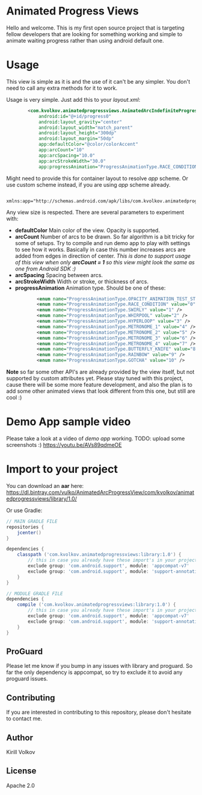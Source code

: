 # Animated Progress Views

Hello and welcome.
This is my first open source project that is targeting fellow developers that are looking for something working and simple to animate waiting progress rather than using android default one.


Usage
======
This view is simple as it is and the use of it can't be any simpler. You don't need to call any extra methods for it to work.

Usage is very simple. Just add this to your *layout.xml*:
```xml
        <com.kvolkov.animatedprogressviews.AnimatedArcIndefiniteProgressView
            android:id="@+id/progress0"
            android:layout_gravity="center"
            android:layout_width="match_parent"
            android:layout_height="300dp"
            android:layout_margin="50dp"
            app:defaultColor="@color/colorAccent"
            app:arcCount="10"
            app:arcSpacing="10.0"
            app:arcStrokeWidth="30.0"
            app:progressAnimation="ProgressAnimationType.RACE_CONDITION"/>
```

Might need to provide this for container layout to resolve *app* scheme. Or use custom scheme instead, if you are using *app* scheme already.
```
  xmlns:app="http://schemas.android.com/apk/libs/com.kvolkov.animatedprogressviews.AnimatedArcIndefiniteProgressView"
```

Any view size is respected. There are several parameters to experiment with:
 - **defaultColor** Main color of the view. Opacity is supported.
 - **arcCount** Number of arcs to be drawn. So far algorithm is a bit tricky for some of setups. Try to compile and run demo app to play with settings to see how it works. Basically in case this number increases arcs are added from edges in direction of center. *This is done to support usage of this view when only **arcCount = 1** so this view might look the same as one from Android SDK :)*
 - **arcSpacing** Spacing between arcs.
 - **arcStrokeWidth** Width or stroke, or thickness of arcs.
 - **progressAnimation** Animation type. Should be one of these:
    ```xml
            <enum name="ProgressAnimationType.OPACITY_ANIMATION_TEST_STUB" value="-1" />
            <enum name="ProgressAnimationType.RACE_CONDITION" value="0" />
            <enum name="ProgressAnimationType.SWIRLY" value="1" />
            <enum name="ProgressAnimationType.WHIRPOOL" value="2" />
            <enum name="ProgressAnimationType.HYPERLOOP" value="3" />
            <enum name="ProgressAnimationType.METRONOME_1" value="4" />
            <enum name="ProgressAnimationType.METRONOME_2" value="5" />
            <enum name="ProgressAnimationType.METRONOME_3" value="6" />
            <enum name="ProgressAnimationType.METRONOME_4" value="7" />
            <enum name="ProgressAnimationType.BUTTERFLY_KNIFE" value="8" />
            <enum name="ProgressAnimationType.RAINBOW" value="9" />
            <enum name="ProgressAnimationType.GOTCHA" value="10" />
    ```

  **Note** so far some other API's are already provided by the view itself, but not supported by custom attributes yet. Please stay tuned with this project, cause there will be some more feature development, and also the plan is to add some other animated views that look different from this one, but still are cool :)


**Demo App sample video**
======
Please take a look at a video of *demo app* working. TODO: upload some screenshots :)
https://youtu.be/AVs89qdmeOE


**Import to your project**
======
You can download an **aar** here: https://dl.bintray.com/vulko/AnimatedArcProgressView/com/kvolkov/animatedprogressviews/library/1.0/

Or use Gradle:
```gradle
// MAIN GRADLE FILE
repositories {
    jcenter()
}

dependencies {
    classpath ('com.kvolkov.animatedprogressviews:library:1.0') {
        // this in case you already have these import's in your project, otherwise skip it
        exclude group: 'com.android.support', module: 'appcompat-v7'
        exclude group: 'com.android.support', module: 'support-annotations'
    }
}

// MODULE GRADLE FILE
dependencies {
    compile ('com.kvolkov.animatedprogressviews:library:1.0') {
        // this in case you already have these import's in your project, otherwise skip it
        exclude group: 'com.android.support', module: 'appcompat-v7'
        exclude group: 'com.android.support', module: 'support-annotations'
    }
}
```


ProGuard
------
Please let me know if you bump in any issues with library and proguard. So far the only dependency is appcompat, so try to exclude it to avoid any proguard issues.


Contributing
------
If you are interested in contributing to this repository, please don't hesitate to contact me.


Author
------
Kirill Volkov


License
------
Apache 2.0

